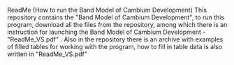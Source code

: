 ReadMe (How to run the Band Model of Cambium Development)
This repository contains the "Band Model of Cambium Development", to run this program, download all the files from the repository, among which there is an instruction for launching the Band Model of Cambium Development - "ReadMe_VS.pdf" .
Also in the repository there is an archive with examples of filled tables for working with the program, how to fill in table data is also written in "ReadMe_VS.pdf"
